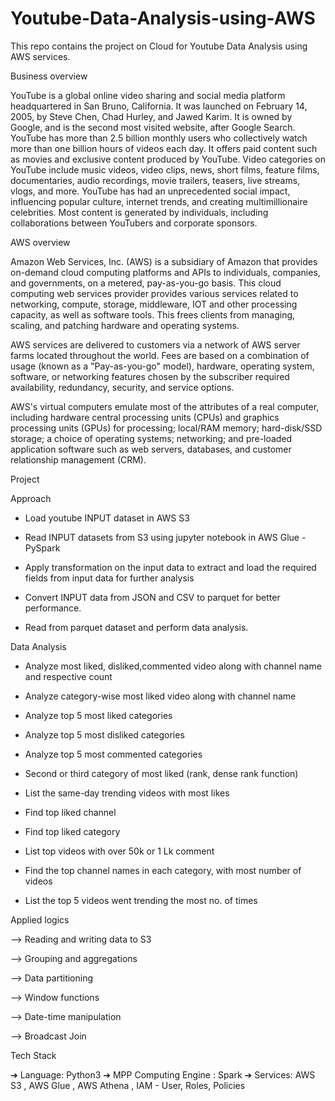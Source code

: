 # Youtube-Data-Analysis-using-AWS
This repo contains the project on Cloud for Youtube Data Analysis using AWS services.



Business overview

YouTube is a global online video sharing and social media platform headquartered in San Bruno, California. It was launched on February 14, 2005, by Steve Chen, Chad Hurley, and Jawed Karim. 
It is owned by Google, and is the second most visited website, after Google Search. YouTube has more than 2.5 billion monthly users who collectively watch    more than one billion hours of videos each day. 
It offers paid content such as movies and exclusive content produced by YouTube.
Video categories on YouTube include music videos, video clips, news, short films, feature films, documentaries, audio recordings, movie trailers, teasers, live streams, vlogs, and more. 
YouTube has had an unprecedented social impact, influencing popular culture, internet trends, and creating multimillionaire celebrities.
Most content is generated by individuals, including collaborations between YouTubers and corporate sponsors.


AWS overview

Amazon Web Services, Inc. (AWS) is a subsidiary of Amazon that provides on-demand cloud computing platforms and APIs to individuals, companies, and governments, on a metered, pay-as-you-go basis. This cloud computing web services provider provides various services related to networking, compute, storage, middleware, IOT and other processing capacity, as well as software tools. This frees clients from managing, scaling, and patching hardware and operating systems.

AWS services are delivered to customers via a network of AWS server farms located throughout the world. Fees are based on a combination of usage (known as a "Pay-as-you-go" model), hardware, operating system, software, or networking features chosen by the subscriber required availability, redundancy, security, and service options.

AWS's virtual computers emulate most of the attributes of a real computer, including hardware central processing units (CPUs) and graphics processing units (GPUs) for processing; local/RAM memory; hard-disk/SSD storage; a choice of operating systems; networking; and pre-loaded application software such as web servers, databases, and customer relationship management (CRM).



Project

Approach

-   Load youtube INPUT dataset in AWS S3

-   Read INPUT datasets from S3 using jupyter notebook in AWS Glue - PySpark

-   Apply transformation on the input data to extract and load the required fields from input data for further analysis

-   Convert INPUT data from JSON and CSV to parquet for better performance.

-   Read from parquet dataset and perform data analysis.



Data Analysis

-   Analyze most liked, disliked,commented video along with channel name and respective count

-   Analyze category-wise most liked video along with channel name

-   Analyze top 5 most liked categories

-   Analyze top 5 most disliked categories

-   Analyze top 5 most commented categories

-   Second or third category of most liked (rank, dense rank function)

-   List the same-day trending videos with most likes

-   Find top liked channel

-   Find top liked category

-   List top videos with over 50k or 1 Lk comment

-   Find the top channel names in each category, with most number of videos

-   List the top 5 videos went trending the most no. of times


Applied logics

--> Reading and writing data to S3

--> Grouping and aggregations

--> Data partitioning

--> Window functions

--> Date-time manipulation

--> Broadcast Join



Tech Stack

➔ Language: Python3 
➔ MPP Computing Engine : Spark
➔ Services: AWS S3 , AWS Glue , AWS Athena , IAM - User, Roles, Policies
